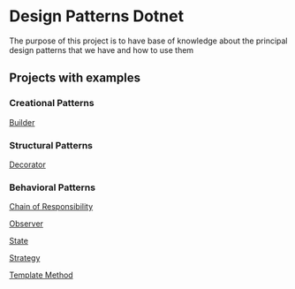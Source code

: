 ﻿# Design Patterns Dotnet

The purpose of this project is to have base of knowledge about the principal design patterns that we have and how to use them

## Projects with examples

### Creational Patterns

[Builder](./src/Builder/Readme.md)

### Structural Patterns

[Decorator](./src/Decorator/Readme.md)

### Behavioral Patterns

[Chain of Responsibility](./src/ChainOfResponsibility/Readme.md)

[Observer](./src/Observer/Readme.md)

[State](./src/State/Readme.md)

[Strategy](./src/Strategy/Readme.md)

[Template Method](./src/TemplateMethod/Readme.md)